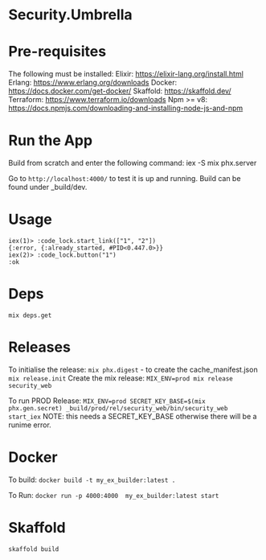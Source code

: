 # Security.Umbrella

# Pre-requisites
The following must be installed:
Elixir: https://elixir-lang.org/install.html
Erlang: https://www.erlang.org/downloads
Docker: https://docs.docker.com/get-docker/
Skaffold: https://skaffold.dev/
Terraform: https://www.terraform.io/downloads
Npm >= v8: https://docs.npmjs.com/downloading-and-installing-node-js-and-npm

# Run the App
Build from scratch and enter the following command:
    iex -S mix phx.server

Go to `http://localhost:4000/` to test it is up and running. Build can be found under _build/dev.

# Usage
    iex(1)> :code_lock.start_link(["1", "2"])
    {:error, {:already_started, #PID<0.447.0>}}
    iex(2)> :code_lock.button("1")
    :ok

# Deps
`mix deps.get`

# Releases
To initialise the release:
`mix phx.digest`     - to create the cache_manifest.json
`mix release.init`
Create the mix release:
`MIX_ENV=prod mix release security_web`

To run PROD Release:
`MIX_ENV=prod SECRET_KEY_BASE=$(mix phx.gen.secret) _build/prod/rel/security_web/bin/security_web start_iex`
NOTE: this needs a SECRET_KEY_BASE otherwise there will be a runime error.

# Docker
To build:
`docker build -t my_ex_builder:latest .`

To Run:
`docker run -p 4000:4000  my_ex_builder:latest start`

# Skaffold
`skaffold build`